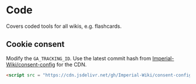 # Code
Covers coded tools for all wikis, e.g. flashcards.

## Cookie consent
Modify the `GA_TRACKING_ID`. Use the latest commit hash from [Imperial-Wiki/consent-config](https://github.com/Imperial-Wiki/consent-config) for the CDN. 

```html
<script src = "https://cdn.jsdelivr.net/gh/Imperial-Wiki/consent-config@[HASH]/cookieconsent-init.js"> </script>
```
